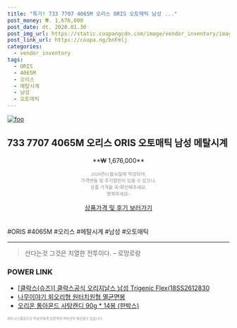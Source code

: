 ```yaml
--- 
title: "특가! 733 7707 4065M 오리스 ORIS 오토매틱 남성 ..." 
post_money: ₩. 1,676,000 
post_date: dt. 2020.01.30 
post_img_url: https://static.coupangcdn.com/image/vendor_inventory/images/2018/02/26/0/5/234c5a67-8c0a-4bae-af32-aef55b7ca9c8.jpg 
post_link_url: https://coupa.ng/bnFmlj 
categories: 
  - vendor_inventory 
tags: 
  - ORIS 
  - 4065M 
  - 오리스 
  - 메탈시계 
  - 남성 
  - 오토매틱 
--- 
```

[![foo](https://static.coupangcdn.com/image/vendor_inventory/images/2018/02/26/0/5/234c5a67-8c0a-4bae-af32-aef55b7ca9c8.jpg)](https://coupa.ng/bnFmlj) 

## 733 7707 4065M 오리스 ORIS 오토매틱 남성 메탈시계 
<p style="text-align: center;">**₩ 1,676,000**</p> 
<p style="text-align: center;"><span style="color: #898c8f; font-family: Georgia,Times,serif; font-size: 0.75em;">2020년01월30일에 작성되어, <br>가격변동 및 추가할인이 있을 수 있으니,<br> 상품 가격을 꼭!확인해주세요.<br>행복하세요~</span> 
</p>	 
<div markdown="0" style="text-align: center;"><a href="https://coupa.ng/bnFmlj" class="btn btn--success">상품가격 및 후기 보러가기</a></div> 
<br><br> 
  #ORIS #4065M #오리스 #메탈시계 #남성 #오토매틱 
<hr> 

> 산다는것 그것은 치열한 전투이다.  – 로망로랑 


### POWER LINK

* <a href="https://blog.naver.com/santokki14/221782266519" target="_blank">[클락스(슈즈)] 클락스공식 오리지날스 남성 Trigenic Flex(18SS2612830</a>
* <a href="https://blog.naver.com/fasyy4321/221780279118" target="_blank">나무이야기 회오리형 원터치원형 멸균면봉</a>
* <a href="https://blog.naver.com/fasyy4321/221790756573" target="_blank">오리온 통아몬드 사탕캔디 90g * 14봉 (한박스)</a>

<span style="color: #898c8f; font-family: Georgia,Times,serif; font-size: 0.55em;">파트너스활동으로 작성자에게 일정액의 커미션이 제공될수 있습니다.</span> 
